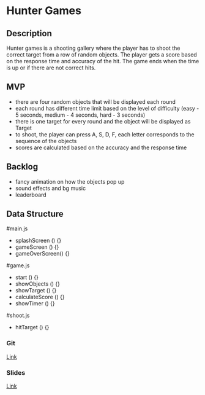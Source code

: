 # Hunter Games

## Description

Hunter games is a shooting gallery where the player has to shoot the correct target from a row of random objects. The player gets a score based on the response time and accuracy of the hit. The game ends when the time is up or if there are not correct hits.

## MVP
- there are four random objects that will be displayed each round
- each round has different time limit based on the level of difficulty (easy - 5 seconds, medium - 4 seconds, hard - 3 seconds)
- there is one target for every round and the object will be displayed as Target
- to shoot, the player can press A, S, D, F, each letter corresponds to the sequence of the objects
- scores are calculated based on the accuracy and the response time

## Backlog
- fancy animation on how the objects pop up
- sound effects and bg music
- leaderboard

## Data Structure

#main.js

- splashScreen () {}
- gameScreen () {}
- gameOverScreen() {}

#game.js

- start () {}
- showObjects () {}
- showTarget () {}
- calculateScore () {}
- showTimer () {}

#shoot.js

- hitTarget () {}

### Git
[Link](https://github.com/iamtij/hunter-games)

### Slides
[Link](https://docs.google.com/presentation/d/1qdOZVf_i3OFnljlidQh9N8NOpOAx3yAaIT6WfGFG7kk/edit?usp=sharing)
